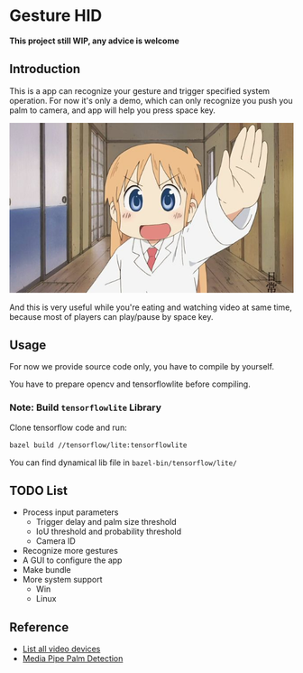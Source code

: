 # Gesture HID

**This project still WIP, any advice is welcome**

## Introduction

This is a app can recognize your gesture and trigger specified system operation.
For now it's only a demo, which can only recognize you push you palm to camera, and app will help you press space key.

![push](img/push-hand.jpg)

And this is very useful while you're eating and watching video at same time, because most of players can play/pause by space key.

## Usage
For now we provide source code only, you have to compile by yourself.

You have to prepare opencv and tensorflowlite before compiling.

### Note: Build `tensorflowlite` Library
Clone tensorflow code and run:

```bash
bazel build //tensorflow/lite:tensorflowlite
```

You can find dynamical lib file in `bazel-bin/tensorflow/lite/`

## TODO List
- Process input parameters
    - Trigger delay and palm size threshold
    - IoU threshold and probability threshold
    - Camera ID
- Recognize more gestures
- A GUI to configure the app
- Make bundle
- More system support
    - Win
    - Linux

## Reference
- [List all video devices](https://github.com/studiosi/OpenCVDeviceEnumerator)
- [Media Pipe Palm Detection](https://github.com/shoman2/mediapipe-models/tree/master/palm_detection)

